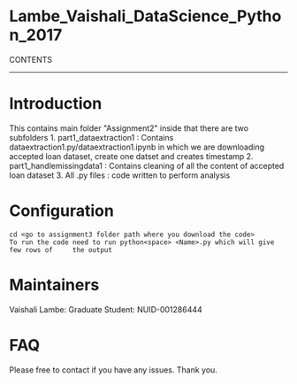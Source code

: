 # Lambe_Vaishali_DataScience_Python_2017

CONTENTS
***********************************************************************************
   
 # Introduction
  This contains main folder "Assignment2" inside that there are two subfolders 
    1. part1_dataextraction1 : Contains dataextraction1.py/dataextraction1.ipynb in which we are downloading accepted loan dataset, create one datset and creates timestamp
    2. part1_handlemissingdata1 : Contains cleaning of all the content of accepted loan dataset 
    3. All .py files : code written to perform analysis
 # Configuration
    cd <go to assignment3 folder path where you download the code>
    To run the code need to run python<space> <Name>.py which will give few rows of     the output 
 # Maintainers
   Vaishali Lambe: Graduate Student: NUID-001286444
 # FAQ
  Please free to contact if you have any issues. Thank you.
